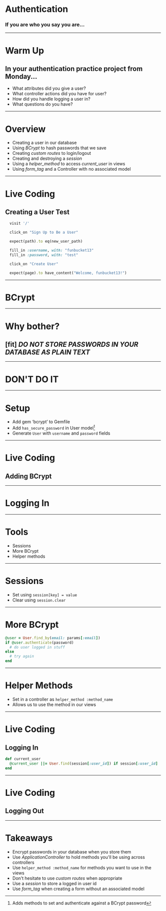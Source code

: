 # Authentication
### If you are who you say you are...

---

# Warm Up

## In your authentication practice project from Monday...

* What attributes did you give a user?
* What controller actions did you have for user?
* How did you handle logging a user in?
* What questions do you have?

---

# Overview

* Creating a user in our database
* Using *BCrypt* to hash passwords that we save
* Creating *custom routes* to login/logout
* Creating and destroying a *session*
* Using a *helper_method* to access *current_user* in views
* Using *form_tag* and a Controller with no associated model

---

# Live Coding
## Creating a User Test

```ruby
  visit '/'

  click_on "Sign Up to Be a User"

  expect(path).to eq(new_user_path)

  fill_in :username, with: "funbucket13"
  fill_in :password, with: "test"

  click_on "Create User"

  expect(page).to have_content("Welcome, funbucket13!")
```

---

# BCrypt

---

# Why bother?

## [fit] *DO NOT STORE PASSWORDS IN YOUR DATABASE AS PLAIN TEXT*

---

# DON'T DO IT

---

# Setup

* Add gem ‘bcrypt’ to Gemfile
* Add `has_secure_password` in User model[^1]
* Generate `User` with `username` and `password` fields
[^1]: Adds methods to set and authenticate against a BCrypt password

---

# Live Coding
## Adding BCrypt

---

# Logging In

---

# Tools

* Sessions
* More BCrypt
* Helper methods

---

# Sessions

* Set using `session[key] = value`
* Clear using `session.clear`

---

# More BCrypt

```ruby
@user = User.find_by(email: params[:email])
if @user.authenticate(password)
  # do user logged in stuff
else
  # try again
end
```

---

# Helper Methods

* Set in a controller as `helper_method :method_name`
* Allows us to use the method in our views

---

# Live Coding
## Logging In

```ruby
def current_user
  @current_user ||= User.find(session[:user_id]) if session[:user_id]
end
```

---

# Live Coding
## Logging Out

---

# Takeaways

* Encrypt passwords in your database when you store them
* Use *ApplicationController* to hold methods you'll be using across controllers
* Use `helper_method :method_name` for methods you want to use in the views
* Don't hesitate to use  *custom routes* when appropriate
* Use a *session* to store a logged in user id
* Use *form_tag* when creating a form without an associated model
